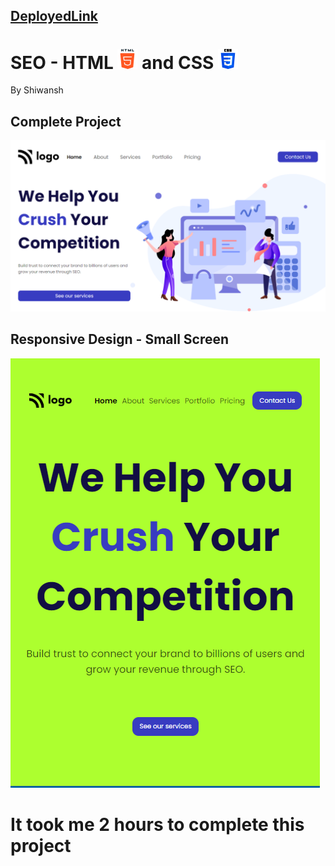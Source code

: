 ## [DeployedLink](https://seo-project.netlify.app/)
# SEO - HTML ![HTML5](./readmeImgs/html-5.png) and CSS ![CSS3](./readmeImgs/css-3.png)
By Shiwansh
## Complete Project
![SEO](./readmeImgs/Screenshot.PNG)
## Responsive Design - Small Screen
![SmallScreen](./readmeImgs/small-screen.PNG)

# It took me 2 hours to complete this project
